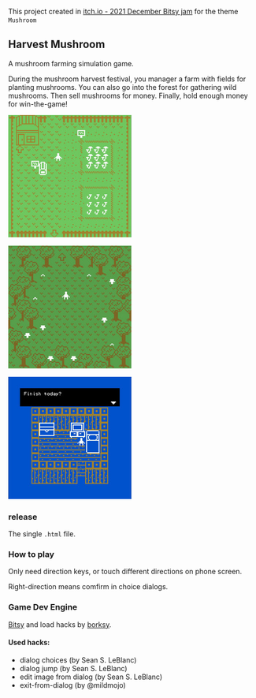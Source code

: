 This project created in [itch.io - 2021 December Bitsy jam](https://hundun.itch.io/harvest-mushroom) for the theme `Mushroom`

## Harvest Mushroom

A mushroom farming simulation game.

During the mushroom harvest festival, you manager a farm with fields for planting mushrooms. You can also go into the forest for gathering wild mushrooms. Then sell mushrooms for money. Finally, hold enough money for win-the-game!

![](./screenshots/farm.jpg)

![](./screenshots/forest.jpg)

![](./screenshots/home.jpg)

### release

The single `.html` file.

### How to play

Only need direction keys, or touch different directions on phone screen.

Right-direction means comfirm in choice dialogs.

### Game Dev Engine

[Bitsy](https://make.bitsy.org/) and load hacks by [borksy](https://ayolland.itch.io/borksy).

#### Used hacks:
- dialog choices (by Sean S. LeBlanc)
- dialog jump (by Sean S. LeBlanc)
- edit image from dialog (by Sean S. LeBlanc)
- exit-from-dialog (by @mildmojo)